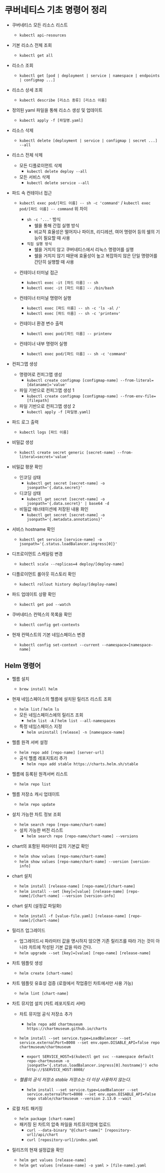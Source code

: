 # 쿠버네티스 기초 명령어 정리

- 쿠버네티스 모든 리소스 리스트
    - `kubectl api-resources`

- 기본 리소스 전체 조회
    - `kubectl get all`

- 리소스 조회
    - `kubectl get [pod | deployment | service | namespace | endpoints | configmap ...]`

- 리소스 상세 조회
    - `kubectl describe [리소스 종류] [리소스 이름]`

- 정의된 yaml 파일을 통해 리소스 생성 및 업데이트
    - `kubectl apply -f [파일명.yaml]`

- 리소스 삭제
    - `kubectl delete [deployment | service | configmap | secret ...] --all`

- 리소스 전체 삭제
    - 모든 디플로이먼트 삭제
        - `kubectl delete deploy --all`
    - 모든 서비스 삭제
        - `kubectl delete service --all`

- 파드 속 컨테이너 접근
    - `kubectl exec pod/[파드 이름] -- sh -c 'command'` / `kubectl exec pod/[파드 이름] -- command` 위 차이
        - `sh -c '...'` 방식
            - 쉘을 통해 간접 실행 방식
            - 비교적 효율성은 떨어지나 파이프, 리디레션, 여어 명령어 등의 쉘의 기능이 필요할 때 사용
        - `직접 실행 방식`
            - 쉘을 거치지 않고 쿠버네티스에서 리눅스 명령어를 실행
            - 쉘을 거치지 않기 때문에 효율성이 높고 복잡하지 않은 단일 명령어를 간단히 실행할 때 사용

    - 컨테이너 터미널 접근
        - `kubectl exec -it [파드 이름] -- sh`
        - `kubectl exec -it [파드 이름] -- /bin/bash`
    - 컨테이너 터미널 명령어 실행
        - `kubectl exec [파드 이름] -- sh -c 'ls -al /'`
        - `kubectl exec [파드 이름] -- sh -c 'printenv'`
    - 컨테이너 환경 변수 출력
        - `kubectl exec pod/[파드 이름] -- printenv`
    - 컨테이너 내부 명령어 실행
        - `kubectl exec pod/[파드 이름] -- sh -c 'command'`

- 컨피그맵 생성
    - 명령어로 컨피그맵 생성
        - `kubectl create configmap [configmap-name] --from-literal=[dataname]='value'`
    - 파일 기반으로 컨피그맵 생성 1
        - `kubectl create configmap [configmap-name] --from-env-file=[filepath]`
    - 파일 기반으로 컨피그맵 생성 2
        - `kubectl apply -f [파일명.yaml]`

- 파드 로그 출력
    - `kubectl logs [파드 이름]`

- 비밀값 생성
    - `kubectl create secret generic [secret-name] --from-literal=secret='value'`

- 비밀값 평문 확인
    - 인코딩 상태
        - `kubectl get secret [secret-name] -o jsonpath='{.data.secret}'`
    - 디코딩 상태
        - `kubectl get secret [secret-name] -o jsonpath='{.data.secret}' | base64 -d`
    - 비밀값 애너테이션에 저장된 내용 화인
        - `kubectl get secret [secret-name] -o jsonpath='{.metadata.annotations}'`

- 서비스 hostname 확인
    - `kubectl get service [service-name] -o jsonpath='{.status.loadBalancer.ingress[0]}'`

- 디프로이먼트 스케일링 변경
    - `kubectl scale --replicas=4 deploy/[deploy-name]`

- 디플로이먼트 롤아웃 히스토리 확인
    - `kubectl rollout history deploy/[deploy-name]`

- 파드 업데이트 상황 확인
    - `kubectl get pod --watch`

- 쿠버네티스 컨텍스의 목록을 확인
    - `kubectl config get-contexts`

- 현재 컨텍스트의 기본 네임스페이스 변경
    - `kubectl config set-context --current --namespace=[namespace-name]`


## Helm 명령어
- 헬름 설치
    - `brew install helm`

- 현재 네임스페이스의 헬름에 설치된 릴리즈 리스트 조회
    - `helm list` / `helm ls`
    - 모든 네임스페이스에의 릴리즈 조회
        - `helm list -A` / `helm list --all-namespaces`
    - 특정 네임스페이스 지정
        - `helm uninstall [release] -n [namespace-name]`

- 헬름 원격 서버 설정
    - `helm repo add [repo-name] [server-url]`
    - 공식 헬름 레포지토리 추가
        - `helm repo add stable https://charts.helm.sh/stable`

- 헬름에 등록된 원격서버 리스트
    - `helm repo list`

- 헬름 저장소 캐시 업데이트
    - `helm repo update`

- 설치 가능한 차트 정보 조회
    - `helm search repo [repo-name/chart-name]`
    - 설치 가능한 버전 리스트
        - `helm search repo [repo-name/chart-name] --versions`

- chart의 포함된 파라미터 값의 기본값 확인
    - `helm show values [repo-name/chart-name]`
    - `helm show values [repo-name/chart-name] --version [version-info]`

- chart 설치
    - `helm install [release-name] [repo-name]/[chart-name]`
    - `helm install --set [key]=[value] [release-name] [repo-name]/[chart-name] --version [version-info]`

- chart 설치 (설정값 파일화)
    - `helm install -f [value-file.yaml] [release-name] [repo-name]/[chart-name]`

- 릴리즈 업그레이드
    - 업그레이드시 파라미터 값을 명시하지 않으면 기존 릴리즈를 따라 가는 것이 아니라 차트에 작성된 기본 값을 따라 간다.
    - `helm upgrade --set [key]=[value] [repo-name] [release-name]`

- 차트 템플릿 생성
    - `helm create [chart-name]`

- 차트 템플릿 유효성 검증 (로컬에서 작업중인 차트에서만 사용 가능)
    - `helm lint [chart-name]`

- 차트 뮤지엄 설치 (차트 레포지토리 서버)
    - 차트 뮤지엄 공식 저장소 추가
        - `helm repo add chartmuseum https://chartmuseum.github.io/charts`
    - `helm install --set service.type=LoadBalancer --set service.externalPort=8008 --set env.open.DISABLE_API=false repo chartmuseum/chartmuseum`
        - `export SERVICE_HOST=$(kubectl get svc --namespace default repo-chartmuseum -o jsonpath='{.status.loadBalancer.ingress[0].hostname}')
  echo http://$SERVICE_HOST:8008/`

    - *헬름의 공식 저장소 stable 저장소는 더 이상 사용하지 않는다.*
        - `helm install --set service.type=LoadBalancer --set service.externalPort=8008 --set env.open.DISABLE_API=false repo stable/chartmuseum --version 2.13.0 --wait`

- 로컬 차트 패키징
    - `helm package [chart-name]`
    - 패키징 된 차트의 압축 파일을 차트뮤지엄에 업로드
        - `curl --data-binary "@[chart-name]" [repository-url]/api/chart`
        - `curl [repository-url]/index.yaml`


- 릴리즈의 현재 설정값을 확인
    - `helm get values [release-name]`
    - `helm get values [release-name] -o yaml > [file-name].yaml`


